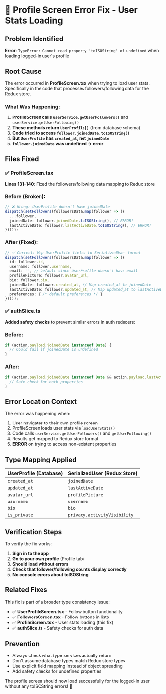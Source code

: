 # 🐛 Profile Screen Error Fix - User Stats Loading

## Problem Identified
**Error**: `TypeError: Cannot read property 'toISOString' of undefined` when loading logged-in user's profile

## Root Cause
The error occurred in **ProfileScreen.tsx** when trying to load user stats. Specifically in the code that processes followers/following data for the Redux store.

### What Was Happening:
1. **ProfileScreen calls `userService.getUserFollowers()`** and `userService.getUserFollowing()`
2. **These methods return `UserProfile[]`** (from database schema)
3. **Code tried to access `follower.joinedDate.toISOString()`**
4. **But `UserProfile` has `created_at`, not `joinedDate`**
5. **`follower.joinedDate` was undefined → error**

## Files Fixed

### ✅ ProfileScreen.tsx
**Lines 131-140**: Fixed the followers/following data mapping to Redux store

### Before (Broken):
```typescript
// ❌ Wrong: UserProfile doesn't have joinedDate
dispatch(setFollowers(followersData.map(follower => ({
  ...follower,
  joinedDate: follower.joinedDate.toISOString(), // ERROR!
  lastActiveDate: follower.lastActiveDate.toISOString(), // ERROR!
}))));
```

### After (Fixed):
```typescript
// ✅ Correct: Map UserProfile fields to SerializedUser format
dispatch(setFollowers(followersData.map(follower => ({
  id: follower.id,
  username: follower.username,
  email: '', // Default since UserProfile doesn't have email
  profilePicture: follower.avatar_url,
  bio: follower.bio,
  joinedDate: follower.created_at, // Map created_at to joinedDate
  lastActiveDate: follower.updated_at, // Map updated_at to lastActiveDate
  preferences: { /* default preferences */ }
}))));
```

### ✅ authSlice.ts
**Added safety checks** to prevent similar errors in auth reducers:

### Before:
```typescript
if (action.payload.joinedDate instanceof Date) {
  // Could fail if joinedDate is undefined
}
```

### After:
```typescript
if (action.payload.joinedDate instanceof Date && action.payload.lastActiveDate instanceof Date) {
  // Safe check for both properties
}
```

## Error Location Context
The error was happening when:
1. User navigates to their own profile screen
2. ProfileScreen loads user stats via `loadUserStats()`
3. Code calls `userService.getUserFollowers()` and `getUserFollowing()`
4. Results get mapped to Redux store format
5. **ERROR** on trying to access non-existent properties

## Type Mapping Applied

| UserProfile (Database) | SerializedUser (Redux Store) |
|------------------------|------------------------------|
| `created_at`           | `joinedDate`                 |
| `updated_at`           | `lastActiveDate`             |
| `avatar_url`           | `profilePicture`             |
| `username`             | `username`                   |
| `bio`                  | `bio`                        |
| `is_private`           | `privacy.activityVisibility` |

## Verification Steps

To verify the fix works:

1. **Sign in to the app**
2. **Go to your own profile** (Profile tab)
3. **Should load without errors**
4. **Check that follower/following counts display correctly**
5. **No console errors about toISOString**

## Related Fixes

This fix is part of a broader type consistency issue:
- ✅ **UserProfileScreen.tsx** - Follow button functionality  
- ✅ **FollowersScreen.tsx** - Follow buttons in lists
- ✅ **ProfileScreen.tsx** - User stats loading (this fix)
- ✅ **authSlice.ts** - Safety checks for auth data

## Prevention

- Always check what type services actually return
- Don't assume database types match Redux store types  
- Use explicit field mapping instead of object spreading
- Add safety checks for undefined properties

The profile screen should now load successfully for the logged-in user without any toISOString errors! 🎉